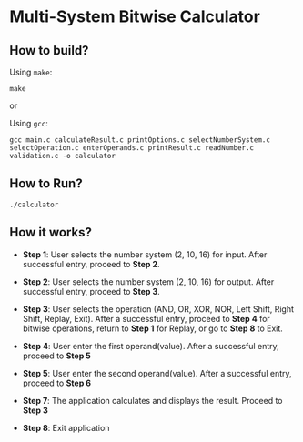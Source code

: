 # Multi-System Bitwise Calculator

## How to build?

Using `make`:
```
make
```
or

Using `gcc`:
```
gcc main.c calculateResult.c printOptions.c selectNumberSystem.c selectOperation.c enterOperands.c printResult.c readNumber.c validation.c -o calculator
```

## How to Run?
```
./calculator
```

## How it works?

- **Step 1**: User selects the number system (2, 10, 16) for input. After successful entry, proceed to **Step 2**.

- **Step 2**: User selects the number system (2, 10, 16) for output. After successful entry, proceed to **Step 3**.

- **Step 3**: User selects the operation (AND, OR, XOR, NOR, Left Shift, Right Shift, Replay, Exit). After a successful entry, proceed to **Step 4** for bitwise operations, return to **Step 1** for Replay, or go to **Step 8** to Exit.

- **Step 4**: User enter the first operand(value). After a successful entry, proceed to **Step 5**

- **Step 5**: User enter the second operand(value). After a successful entry, proceed to **Step 6**

- **Step 7**: The application calculates and displays the result. Proceed to **Step 3**

- **Step 8**: Exit application
